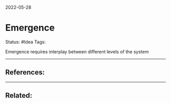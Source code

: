 2022-05-28
# Emergence
Status: #Idea
Tags:

Emergence requires interplay between different levels of the system





---
## References:

---
## Related:
